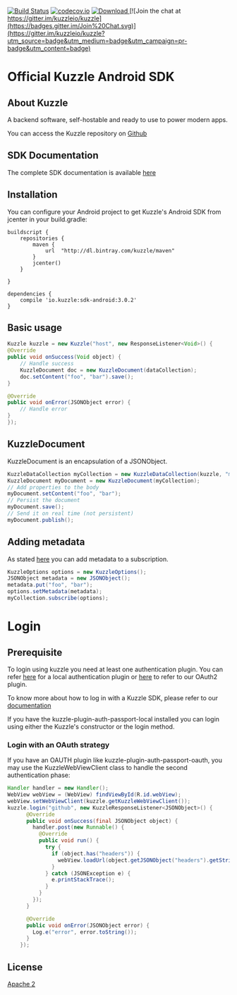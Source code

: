 [![Build Status](https://api.travis-ci.org/kuzzleio/sdk-android.svg?branch=master)](https://travis-ci.org/kuzzleio/sdk-android) [![codecov.io](http://codecov.io/github/kuzzleio/sdk-android/coverage.svg?branch=master)](http://codecov.io/github/kuzzleio/sdk-android?branch=master)
[ ![Download](https://api.bintray.com/packages/kblondel/maven/kuzzle-sdk-android/images/download.svg) ](https://bintray.com/kblondel/maven/kuzzle-sdk-android/_latestVersion)
[![Join the chat at https://gitter.im/kuzzleio/kuzzle](https://badges.gitter.im/Join%20Chat.svg)](https://gitter.im/kuzzleio/kuzzle?utm_source=badge&utm_medium=badge&utm_campaign=pr-badge&utm_content=badge)

Official Kuzzle Android SDK
======

## About Kuzzle

A backend software, self-hostable and ready to use to power modern apps.

You can access the Kuzzle repository on [Github](https://github.com/kuzzleio/kuzzle)

## SDK Documentation

The complete SDK documentation is available [here](http://docs.kuzzle.io/sdk-reference)

## Installation

You can configure your Android project to get Kuzzle's Android SDK from jcenter in your build.gradle:

    buildscript {
        repositories {
            maven {
                url  "http://dl.bintray.com/kuzzle/maven"
            }
            jcenter()
        }

    }

    dependencies {
        compile 'io.kuzzle:sdk-android:3.0.2'
    }

## Basic usage

```java
Kuzzle kuzzle = new Kuzzle("host", new ResponseListener<Void>() {
@Override
public void onSuccess(Void object) {
    // Handle success
    KuzzleDocument doc = new KuzzleDocument(dataCollection);
    doc.setContent("foo", "bar").save();
}

@Override
public void onError(JSONObject error) {
    // Handle error
}
});
```

## KuzzleDocument

KuzzleDocument is an encapsulation of a JSONObject.

```java
KuzzleDataCollection myCollection = new KuzzleDataCollection(kuzzle, "myNewCollection");
KuzzleDocument myDocument = new KuzzleDocument(myCollection);
// Add properties to the body
myDocument.setContent("foo", "bar");
// Persist the document
myDocument.save();
// Send it on real time (not persistent)
myDocument.publish();
```

## Adding metadata

As stated [here](http://kuzzle.io/api-reference/#sending-metadata) you can add metadata to a subscription.

```java
KuzzleOptions options = new KuzzleOptions();
JSONObject metadata = new JSONObject();
metadata.put("foo", "bar");
options.setMetadata(metadata);
myCollection.subscribe(options);
```

# Login

## Prerequisite

To login using kuzzle you need at least one authentication plugin. You can refer [here](https://github.com/kuzzleio/kuzzle-plugin-auth-passport-local) for a local authentication plugin
or [here](https://github.com/kuzzleio/kuzzle-plugin-auth-passport-oauth) to refer to our OAuth2 plugin.

To know more about how to log in with a Kuzzle SDK, please refer to our [documentation](http://docs.kuzzle.io/sdk-reference/kuzzle/login/)

If you have the kuzzle-plugin-auth-passport-local installed you can login using either the Kuzzle's constructor or the login method.

### Login with an OAuth strategy

If you have an OAUTH plugin like kuzzle-plugin-auth-passport-oauth, you may use the KuzzleWebViewClient class to handle the second authentication phase:

```java
Handler handler = new Handler();
WebView webView = (WebView) findViewById(R.id.webView);
webView.setWebViewClient(kuzzle.getKuzzleWebViewClient());
kuzzle.login("github", new KuzzleResponseListener<JSONObject>() {
      @Override
      public void onSuccess(final JSONObject object) {
        handler.post(new Runnable() {
          @Override
          public void run() {
            try {
              if (object.has("headers")) {
                webView.loadUrl(object.getJSONObject("headers").getString("Location"));
              }
            } catch (JSONException e) {
              e.printStackTrace();
            }
          }
        });
      }

      @Override
      public void onError(JSONObject error) {
        Log.e("error", error.toString());
      }
    });
```

## License

[Apache 2](LICENSE)

